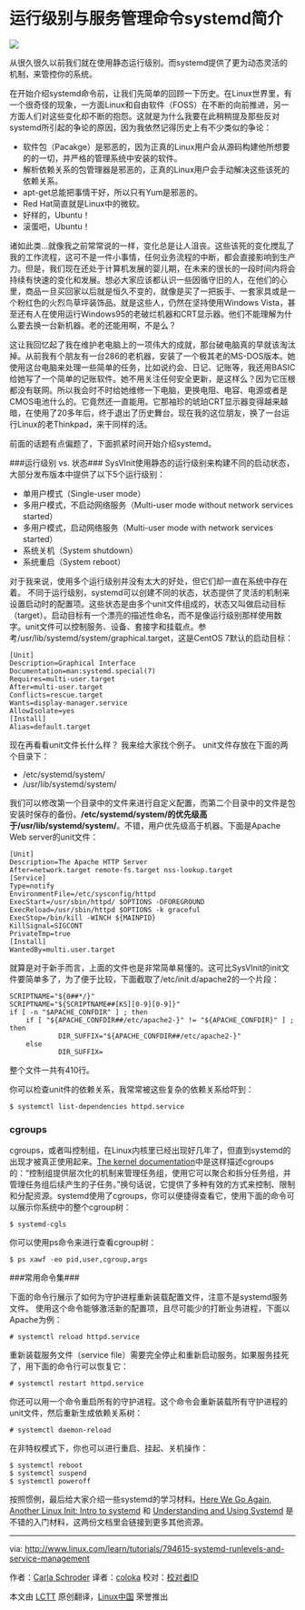 运行级别与服务管理命令systemd简介
================================================================================
![](http://www.linux.com/images/stories/41373/Linux_kernel_unified_hierarchy_cgroups_and_systemd.svg.png)

从很久很久以前我们就在使用静态运行级别。而systemd提供了更为动态灵活的机制，来管控你的系统。

在开始介绍systemd命令前，让我们先简单的回顾一下历史。在Linux世界里，有一个很奇怪的现象，一方面Linux和自由软件（FOSS）在不断的向前推进，另一方面人们对这些变化却不断的抱怨。这就是为什么我要在此稍稍提及那些反对systemd所引起的争论的原因，因为我依然记得历史上有不少类似的争论：

- 软件包（Pacakge）是邪恶的，因为正真的Linux用户会从源码构建他所想要的的一切，并严格的管理系统中安装的软件。
- 解析依赖关系的包管理器是邪恶的，正真的Linux用户会手动解决这些该死的依赖关系。
- apt-get总能把事情干好，所以只有Yum是邪恶的。
- Red Hat简直就是Linux中的微软。
- 好样的，Ubuntu！
- 滚蛋吧，Ubuntu！

诸如此类...就像我之前常常说的一样，变化总是让人沮丧。这些该死的变化搅乱了我的工作流程，这可不是一件小事情，任何业务流程的中断，都会直接影响到生产力。但是，我们现在还处于计算机发展的婴儿期，在未来的很长的一段时间内将会持续有快速的变化和发展。想必大家应该都认识一些因循守旧的人，在他们的心里，商品一旦买回家以后就是恒久不变的，就像是买了一把扳手、一套家具或是一个粉红色的火烈鸟草坪装饰品。就是这些人，仍然在坚持使用Windows Vista，甚至还有人在使用运行Windows95的老破烂机器和CRT显示器。他们不能理解为什么要去换一台新机器。老的还能用啊，不是么？

这让我回忆起了我在维护老电脑上的一项伟大的成就，那台破电脑真的早就该淘汰掉。从前我有个朋友有一台286的老机器，安装了一个极其老的MS-DOS版本。她使用这台电脑来处理一些简单的任务，比如说约会、日记、记账等，我还用BASIC给她写了一个简单的记账软件。她不用关注任何安全更新，是这样么？因为它压根都没有联网。所以我会时不时给她维修一下电脑，更换电阻、电容、电源或者是CMOS电池什么的。它竟然还一直能用。它那袖珍的琥珀CRT显示器变得越来越暗，在使用了20多年后，终于退出了历史舞台。现在我的这位朋友，换了一台运行Linux的老Thinkpad，来干同样的活。

前面的话题有点偏题了，下面抓紧时间开始介绍systemd。

###运行级别 vs. 状态###
SysVInit使用静态的运行级别来构建不同的启动状态，大部分发布版本中提供了以下5个运行级别：

- 单用户模式（Single-user mode）
- 多用户模式，不启动网络服务（Multi-user mode without network services started）
- 多用户模式，启动网络服务（Multi-user mode with network services started）
- 系统关机（System shutdown）
- 系统重启（System reboot）

对于我来说，使用多个运行级别并没有太大的好处，但它们却一直在系统中存在着。 不同于运行级别，systemd可以创建不同的状态，状态提供了灵活的机制来设置启动时的配置项。这些状态是由多个unit文件组成的，状态又叫做启动目标（target）。启动目标有一个漂亮的描述性命名，而不是像运行级别那样使用数字。unit文件可以控制服务、设备、套接字和挂载点。参考/usr/lib/systemd/system/graphical.target，这是CentOS 7默认的启动目标：

    [Unit]
    Description=Graphical Interface
    Documentation=man:systemd.special(7)
    Requires=multi-user.target
    After=multi-user.target
    Conflicts=rescue.target
    Wants=display-manager.service
    AllowIsolate=yes
    [Install]
    Alias=default.target

现在再看看unit文件长什么样？ 我来给大家找个例子。 unit文件存放在下面的两个目录下：

- /etc/systemd/system/
- /usr/lib/systemd/system/

我们可以修改第一个目录中的文件来进行自定义配置，而第二个目录中的文件是包安装时保存的备份。**/etc/systemd/system/**的优先级高于**/usr/lib/systemd/system/**。不错，用户优先级高于机器。下面是Apache Web server的unit文件：

    [Unit]
    Description=The Apache HTTP Server
    After=network.target remote-fs.target nss-lookup.target
    [Service]
    Type=notify
    EnvironmentFile=/etc/sysconfig/httpd
    ExecStart=/usr/sbin/httpd/ $OPTIONS -DFOREGROUND
    ExecReload=/usr/sbin/httpd $OPTIONS -k graceful
    ExecStop=/bin/kill -WINCH ${MAINPID}
    KillSignal=SIGCONT
    PrivateTmp=true
    [Install]
    WantedBy=multi.user.target

就算是对于新手而言，上面的文件也是非常简单易懂的。这可比SysVInit的init文件要简单多了，为了便于比较，下面截取了/etc/init.d/apache2的一个片段：

    SCRIPTNAME="${0##*/}"
    SCRIPTNAME="${SCRIPTNAME##[KS][0-9][0-9]}"
    if [ -n "$APACHE_CONFDIR" ] ; then
    	if [ "${APACHE_CONFDIR##/etc/apache2-}" != "${APACHE_CONFDIR}" ] ; then
    	        DIR_SUFFIX="${APACHE_CONFDIR##/etc/apache2-}"
    	else
    	        DIR_SUFFIX=
整个文件一共有410行。

你可以检查unit件的依赖关系，我常常被这些复杂的依赖关系给吓到：

    $ systemctl list-dependencies httpd.service

### cgroups ###

cgroups，或者叫控制组，在Linux内核里已经出现好几年了，但直到systemd的出现才被真正使用起来。[The kernel documentation][1]中是这样描述cgroups的：“控制组提供层次化的机制来管理任务组，使用它可以聚合和拆分任务组，并管理任务组后续产生的子任务。”换句话说，它提供了多种有效的方式来控制、限制和分配资源。systemd使用了cgroups，你可以便捷得查看它，使用下面的命令可以展示你系统中的整个cgroup树：

    $ systemd-cgls

你可以使用ps命令来进行查看cgroup树：

    $ ps xawf -eo pid,user,cgroup,args

###常用命令集###

下面的命令行展示了如何为守护进程重新装载配置文件，注意不是systemd服务文件。 使用这个命令能够激活新的配置项，且尽可能少的打断业务进程，下面以Apache为例：

    # systemctl reload httpd.service

重新装载服务文件（service file）需要完全停止和重新启动服务。如果服务挂死了，用下面的命令行可以恢复它：

    # systemctl restart httpd.service

你还可以用一个命令重启所有的守护进程。这个命令会重新装载所有守护进程的unit文件，然后重新生成依赖关系树：

    # systemctl daemon-reload

在非特权模式下，你也可以进行重启、挂起、关机操作：

    $ systemctl reboot
    $ systemctl suspend
    $ systemctl poweroff

按照惯例，最后给大家介绍一些systemd的学习材料。[Here We Go Again, Another Linux Init: Intro to systemd][2] 和 [Understanding and Using Systemd][3] 是不错的入门材料，这两份文档里会链接到更多其他资源。

--------------------------------------------------------------------------------

via: http://www.linux.com/learn/tutorials/794615-systemd-runlevels-and-service-management

作者：[Carla Schroder][a]
译者：[coloka](https://github.com/coloka)
校对：[校对者ID](https://github.com/校对者ID)

本文由 [LCTT](https://github.com/LCTT/TranslateProject) 原创翻译，[Linux中国](http://linux.cn/) 荣誉推出

[a]:http://www.linux.com/community/forums/person/3734
[1]:https://www.kernel.org/doc/Documentation/cgroups/cgroups.txt
[2]:http://www.linux.com/learn/tutorials/524577-here-we-go-again-another-linux-init-intro-to-systemd
[3]:http://www.linux.com/learn/tutorials/788613-understanding-and-using-systemd